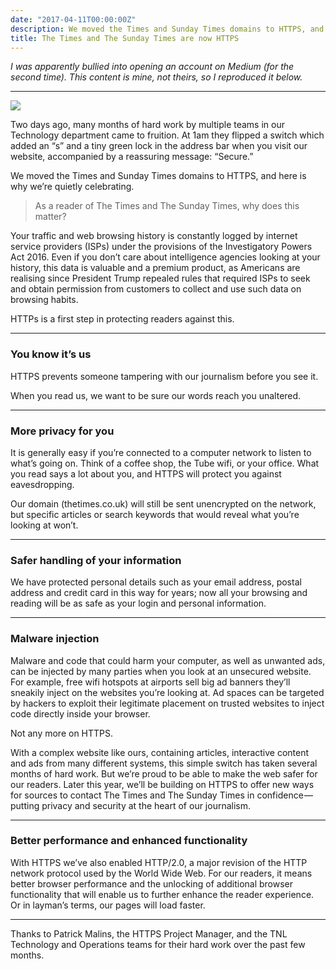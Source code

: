 ```yaml
---
date: "2017-04-11T00:00:00Z"
description: We moved the Times and Sunday Times domains to HTTPS, and here is why we’re quietly celebrating
title: The Times and The Sunday Times are now HTTPS
---
```


*I was apparently bullied into opening an account on Medium (for the second time). This content is mine, not theirs, so I reproduced it below.*

---

![](https://cdn-images-1.medium.com/max/1600/0*XViKYDfpeBzKs8Hb.)

Two days ago, many months of hard work by multiple teams in our Technology department came to fruition. At 1am they flipped a switch which added an “s” and a tiny green lock in the address bar when you visit our website, accompanied by a reassuring message: “Secure.”

We moved the Times and Sunday Times domains to HTTPS, and here is why we’re quietly celebrating.

> As a reader of The Times and The Sunday Times, why does this matter?

Your traffic and web browsing history is constantly logged by internet service providers (ISPs) under the provisions of the Investigatory Powers Act 2016. Even if you don’t care about intelligence agencies looking at your history, this data is valuable and a premium product, as Americans are realising since President Trump repealed rules that required ISPs to seek and obtain permission from customers to collect and use such data on browsing habits.

HTTPs is a first step in protecting readers against this.

---

### You know it’s us

HTTPS prevents someone tampering with our journalism before you see it.

When you read us, we want to be sure our words reach you unaltered.

---

### More privacy for you

It is generally easy if you’re connected to a computer network to listen to what’s going on. Think of a coffee shop, the Tube wifi, or your office. What you read says a lot about you, and HTTPS will protect you against eavesdropping.

Our domain (thetimes.co.uk) will still be sent unencrypted on the network, but specific articles or search keywords that would reveal what you’re looking at won’t.

---

### Safer handling of your information

We have protected personal details such as your email address, postal address and credit card in this way for years; now all your browsing and reading will be as safe as your login and personal information.

---

### Malware injection

Malware and code that could harm your computer, as well as unwanted ads, can be injected by many parties when you look at an unsecured website. For example, free wifi hotspots at airports sell big ad banners they’ll sneakily inject on the websites you’re looking at. Ad spaces can be targeted by hackers to exploit their legitimate placement on trusted websites to inject code directly inside your browser.

Not any more on HTTPS.

With a complex website like ours, containing articles, interactive content and ads from many different systems, this simple switch has taken several months of hard work. But we’re proud to be able to make the web safer for our readers. Later this year, we’ll be building on HTTPS to offer new ways for sources to contact The Times and The Sunday Times in confidence — putting privacy and security at the heart of our journalism.

---

### Better performance and enhanced functionality

With HTTPS we’ve also enabled HTTP/2.0, a major revision of the HTTP network protocol used by the World Wide Web. For our readers, it means better browser performance and the unlocking of additional browser functionality that will enable us to further enhance the reader experience. Or in layman’s terms, our pages will load faster.

---

Thanks to Patrick Malins, the HTTPS Project Manager, and the TNL Technology and Operations teams for their hard work over the past few months.

